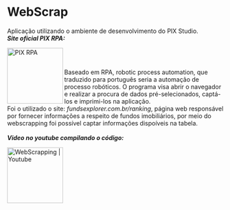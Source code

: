 # WebScrap

Aplicação utilizando o ambiente de desenvolvimento do PIX Studio.<br>
***Site oficial PIX RPA:***

[<img align="left" alt="PIX RPA" width="130px" src="https://user-images.githubusercontent.com/106937501/232795381-383882af-86d7-4290-bb72-22bb46f9bcdb.png" />][pixstudio]
<br><br>

Baseado em RPA, robotic process automation, que traduzido para português seria a automação de processo robóticos. 
O programa visa abrir o navegador e realizar a procura de dados pré-selecionados, captá-los e imprimi-los na aplicação.<br>
Foi o utilizado o site: *fundsexplorer.com.br/ranking*, página web responsável por fornecer informações a respeito de fundos imobiliários, por meio do webscrapping foi possível captar informações dispoíveis na tabela.
<br><br>
***Video no youtube compilando o código:***

[<img align="left" alt="WebScrapping | Youtube" width="130px" src="https://user-images.githubusercontent.com/106937501/232796579-d95acc7a-5b55-423c-aa17-c12cc0d8aca5.png" />][youtube]

[youtube]:   https://www.youtube.com/watch?v=3U2NWeiyBeE&ab_channel=jferreiraz
[pixstudio]: https://pixrpa.com/
